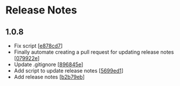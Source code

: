 # Release Notes
## 1.0.8
- Fix script [[e878cd7](https://github.com/takezoe/test/commit/e878cd7)]
- Finally automate creating a pull request for updating release notes [[079922e](https://github.com/takezoe/test/commit/079922e)]
- Update .gitignore [[896845e](https://github.com/takezoe/test/commit/896845e)]
- Add script to update release notes [[5699ed1](https://github.com/takezoe/test/commit/5699ed1)]
- Add release notes [[b2b79eb](https://github.com/takezoe/test/commit/b2b79eb)]

